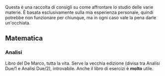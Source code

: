 Questa è una raccolta di consigli su come affrontare lo studio delle varie materie. È basata esclusivamente sulla mia esperienza personale, quindi potrebbe non funzionare per chiunque, ma in ogni caso vale la pena darle un'occhiata.

## Matematica
### Analisi
Libro del De Marco, tutta la vita. Serve la vecchia edizione (divisa tra Analisi Due/1 e Analisi Due/2), introvabile. Anche il libro di esercizi è **molto** utile.
